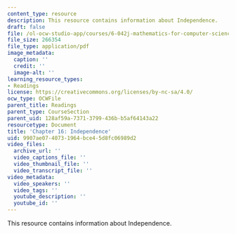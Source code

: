 ```yaml
---
content_type: resource
description: This resource contains information about Independence.
draft: false
file: /ol-ocw-studio-app/courses/6-042j-mathematics-for-computer-science-fall-2010/9907ae0740731964bce45d8fc06989d2_MIT6_042JF10_chap16.pdf
file_size: 266354
file_type: application/pdf
image_metadata:
  caption: ''
  credit: ''
  image-alt: ''
learning_resource_types:
- Readings
license: https://creativecommons.org/licenses/by-nc-sa/4.0/
ocw_type: OCWFile
parent_title: Readings
parent_type: CourseSection
parent_uid: 128af59a-7371-3799-436b-b5af64143a22
resourcetype: Document
title: 'Chapter 16: Independence'
uid: 9907ae07-4073-1964-bce4-5d8fc06989d2
video_files:
  archive_url: ''
  video_captions_file: ''
  video_thumbnail_file: ''
  video_transcript_file: ''
video_metadata:
  video_speakers: ''
  video_tags: ''
  youtube_description: ''
  youtube_id: ''
---
```

This resource contains information about Independence.
